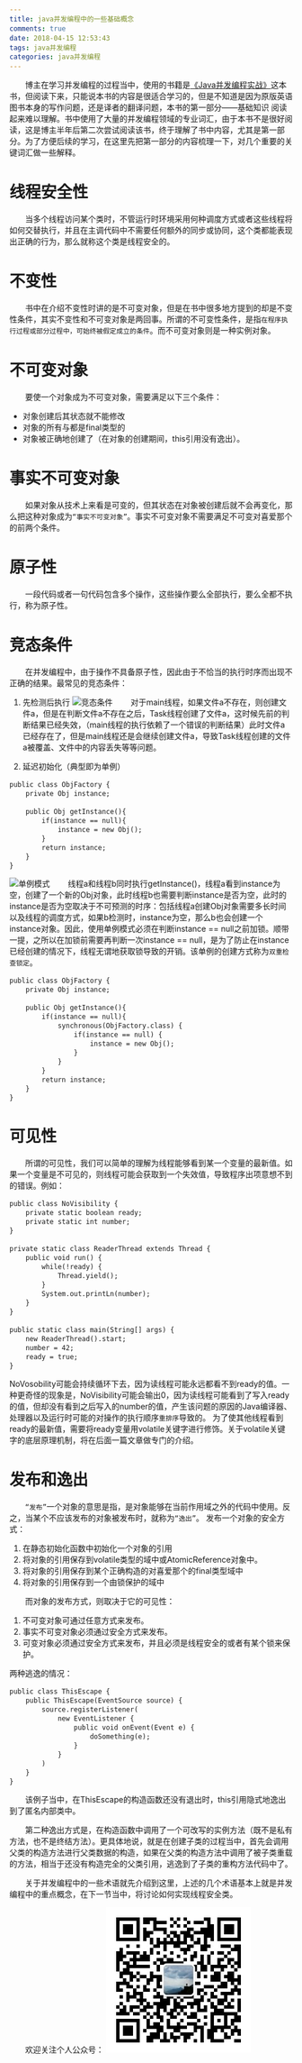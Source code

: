 ```yaml
---
title: java并发编程中的一些基础概念
comments: true
date: 2018-04-15 12:53:43
tags: java并发编程
categories: java并发编程
---
```


&emsp;&emsp;博主在学习并发编程的过程当中，使用的书籍是[《Java并发编程实战》](https://book.douban.com/subject/10484692/)这本书，但阅读下来，只能说本书的内容是很适合学习的，但是不知道是因为原版英语图书本身的写作问题，还是译者的翻译问题，本书的第一部分——基础知识 阅读起来难以理解。书中使用了大量的并发编程领域的专业词汇，由于本书不是很好阅读，这是博主半年后第二次尝试阅读该书，终于理解了书中内容，尤其是第一部分。为了方便后续的学习，在这里先把第一部分的内容梳理一下，对几个重要的关键词汇做一些解释。

# 线程安全性
&emsp;&emsp;当多个线程访问某个类时，不管运行时环境采用何种调度方式或者这些线程将如何交替执行，并且在主调代码中不需要任何额外的同步或协同，这个类都能表现出正确的行为，那么就称这个类是线程安全的。

# 不变性
&emsp;&emsp;书中在介绍不变性时讲的是不可变对象，但是在书中很多地方提到的却是不变性条件，其实不变性和不可变对象是两回事。所谓的不可变性条件，是指``在程序执行过程或部分过程中，可始终被假定成立的条件``。而不可变对象则是一种实例对象。

# 不可变对象
&emsp;&emsp;要使一个对象成为不可变对象，需要满足以下三个条件：
+ 对象创建后其状态就不能修改
+ 对象的所有与都是final类型的
+ 对象被正确地创建了（在对象的创建期间，this引用没有逸出）。
# 事实不可变对象
&emsp;&emsp;如果对象从技术上来看是可变的，但其状态在对象被创建后就不会再变化，那么把这种对象成为``“事实不可变对象”``。事实不可变对象不需要满足不可变对喜爱那个的前两个条件。
# 原子性
&emsp;&emsp;一段代码或者一句代码包含多个操作，这些操作要么全部执行，要么全都不执行，称为原子性。


# 竞态条件
&emsp;&emsp;在并发编程中，由于操作不具备原子性，因此由于不恰当的执行时序而出现不正确的结果。最常见的竞态条件：
1. 先检测后执行
![竞态条件](竞态条件.png)
&emsp;&emsp;对于main线程，如果文件a不存在，则创建文件a，但是在判断文件a不存在之后，Task线程创建了文件a，这时候先前的判断结果已经失效，（main线程的执行依赖了一个错误的判断结果）此时文件a已经存在了，但是main线程还是会继续创建文件a，导致Task线程创建的文件a被覆盖、文件中的内容丢失等等问题。

2. 延迟初始化（典型即为单例）
```
public class ObjFactory {  
    private Obj instance;  
      
    public Obj getInstance(){  
        if(instance == null){  
            instance = new Obj();  
        }  
        return instance;  
    }  
}  
```
![单例模式](单例模式.png)
&emsp;&emsp;线程a和线程b同时执行getInstance()，线程a看到instance为空，创建了一个新的Obj对象，此时线程b也需要判断instance是否为空，此时的instance是否为空取决于不可预测的时序：包括线程a创建Obj对象需要多长时间以及线程的调度方式，如果b检测时，instance为空，那么b也会创建一个instance对象。因此，使用单例模式必须在判断instance == null之前加锁。顺带一提，之所以在加锁前需要再判断一次instance == null，是为了防止在instance已经创建的情况下，线程无谓地获取锁导致的开销。该单例的创建方式称为``双重检查锁定``。
```
public class ObjFactory {  
    private Obj instance;  
      
    public Obj getInstance(){  
        if(instance == null){
            synchronous(ObjFactory.class) {
                if(instance == null) {
                    instance = new Obj();
                } 
            } 
        }  
        return instance;  
    }  
}  
```

# 可见性
&emsp;&emsp;所谓的可见性，我们可以简单的理解为线程能够看到某一个变量的最新值。如果一个变量是不可见的，则线程可能会获取到一个失效值，导致程序出项意想不到的错误。例如：
```
public class NoVisibility {
    private static boolean ready;
    private static int number;
}

private static class ReaderThread extends Thread {
    public void run() {
        while(!ready) {
            Thread.yield();
        }
        System.out.printLn(number);
    }
}

public static class main(String[] args) {
    new ReaderThread().start;
    number = 42;
    ready = true;
}
```
NoVosobility可能会持续循环下去，因为读线程可能永远都看不到ready的值。一种更奇怪的现象是，NoVisibility可能会输出0，因为读线程可能看到了写入ready的值，但却没有看到之后写入的number的值，产生该问题的原因的Java编译器、处理器以及运行时可能的对操作的执行顺序``重排序``导致的。
为了使其他线程看到ready的最新值，需要将ready变量用volatile关键字进行修饰。关于volatile关键字的底层原理机制，将在后面一篇文章做专门的介绍。

# 发布和逸出
&emsp;&emsp;``“发布”``一个对象的意思是指，是对象能够在当前作用域之外的代码中使用。反之，当某个不应该发布的对象被发布时，就称为``“逸出”``。
发布一个对象的安全方式：
1) 在静态初始化函数中初始化一个对象的引用
2) 将对象的引用保存到volatile类型的域中或AtomicReference对象中。
3) 将对象的引用保存到某个正确构造的对喜爱那个的final类型域中
4) 将对象的引用保存到一个由锁保护的域中

&emsp;&emsp;而对象的发布方式，则取决于它的可见性：
1) 不可变对象可通过任意方式来发布。
2) 事实不可变对象必须通过安全方式来发布。
3) 可变对象必须通过安全方式来发布，并且必须是线程安全的或者有某个锁来保护。

两种逃逸的情况：
```
public class ThisEscape {
    public ThisEscape(EventSource source) {
        source.registerListener(
            new EventListener {
                public void onEvent(Event e) {
                    doSomething(e);
                }
            }
        )
    }
}
```
&emsp;&emsp;该例子当中，在ThisEscape的构造函数还没有退出时，this引用隐式地逸出到了匿名内部类中。

&emsp;&emsp;第二种逸出方式是，在构造函数中调用了一个可改写的实例方法（既不是私有方法，也不是终结方法）。更具体地说，就是在创建子类的过程当中，首先会调用父类的构造方法进行父类数据的构造，如果在父类的构造方法中调用了被子类重载的方法，相当于还没有构造完全的父类引用，逃逸到了子类的重构方法代码中了。


&emsp;&emsp;关于并发编程中的一些术语就先介绍到这里，上述的几个术语基本上就是并发编程中的重点概念，在下一节当中，将讨论如何实现线程安全类。


&emsp;&emsp;欢迎关注个人公众号：
![个人公号](./个人公号.jpg)

